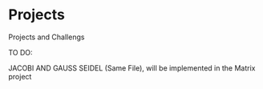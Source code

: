 # Projects
Projects and Challengs


TO DO:

JACOBI AND GAUSS SEIDEL (Same File), will be implemented in the Matrix project

